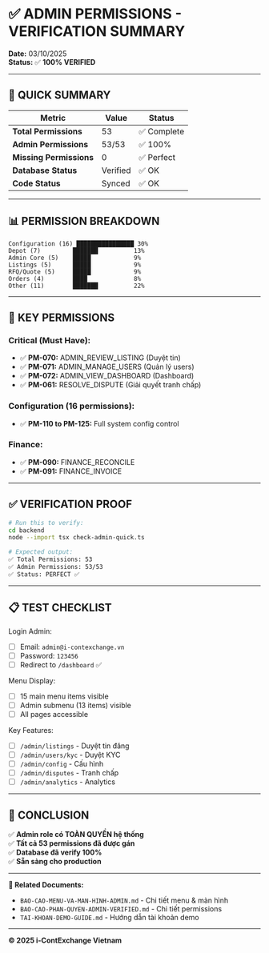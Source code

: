 # ✅ ADMIN PERMISSIONS - VERIFICATION SUMMARY

**Date:** 03/10/2025  
**Status:** ✅ **100% VERIFIED**

---

## 🎯 QUICK SUMMARY

| Metric | Value | Status |
|--------|-------|--------|
| **Total Permissions** | 53 | ✅ Complete |
| **Admin Permissions** | 53/53 | ✅ 100% |
| **Missing Permissions** | 0 | ✅ Perfect |
| **Database Status** | Verified | ✅ OK |
| **Code Status** | Synced | ✅ OK |

---

## 📊 PERMISSION BREAKDOWN

```
Configuration (16) ████████████████ 30%
Depot (7)         ███████          13%
Admin Core (5)    █████            9%
Listings (5)      █████            9%
RFQ/Quote (5)     █████            9%
Orders (4)        ████             8%
Other (11)        ███████          22%
```

---

## 🔐 KEY PERMISSIONS

### Critical (Must Have):
- ✅ **PM-070:** ADMIN_REVIEW_LISTING (Duyệt tin)
- ✅ **PM-071:** ADMIN_MANAGE_USERS (Quản lý users)
- ✅ **PM-072:** ADMIN_VIEW_DASHBOARD (Dashboard)
- ✅ **PM-061:** RESOLVE_DISPUTE (Giải quyết tranh chấp)

### Configuration (16 permissions):
- ✅ **PM-110 to PM-125:** Full system config control

### Finance:
- ✅ **PM-090:** FINANCE_RECONCILE
- ✅ **PM-091:** FINANCE_INVOICE

---

## ✅ VERIFICATION PROOF

```bash
# Run this to verify:
cd backend
node --import tsx check-admin-quick.ts

# Expected output:
✅ Total Permissions: 53
✅ Admin Permissions: 53/53
✅ Status: PERFECT ✅
```

---

## 📋 TEST CHECKLIST

Login Admin:
- [ ] Email: `admin@i-contexchange.vn`
- [ ] Password: `123456`
- [ ] Redirect to `/dashboard` ✅

Menu Display:
- [ ] 15 main menu items visible
- [ ] Admin submenu (13 items) visible
- [ ] All pages accessible

Key Features:
- [ ] `/admin/listings` - Duyệt tin đăng
- [ ] `/admin/users/kyc` - Duyệt KYC
- [ ] `/admin/config` - Cấu hình
- [ ] `/admin/disputes` - Tranh chấp
- [ ] `/admin/analytics` - Analytics

---

## 🎯 CONCLUSION

✅ **Admin role có TOÀN QUYỀN hệ thống**  
✅ **Tất cả 53 permissions đã được gán**  
✅ **Database đã verify 100%**  
✅ **Sẵn sàng cho production**

---

**📁 Related Documents:**
- `BAO-CAO-MENU-VA-MAN-HINH-ADMIN.md` - Chi tiết menu & màn hình
- `BAO-CAO-PHAN-QUYEN-ADMIN-VERIFIED.md` - Chi tiết permissions
- `TAI-KHOAN-DEMO-GUIDE.md` - Hướng dẫn tài khoản demo

---

**© 2025 i-ContExchange Vietnam**

